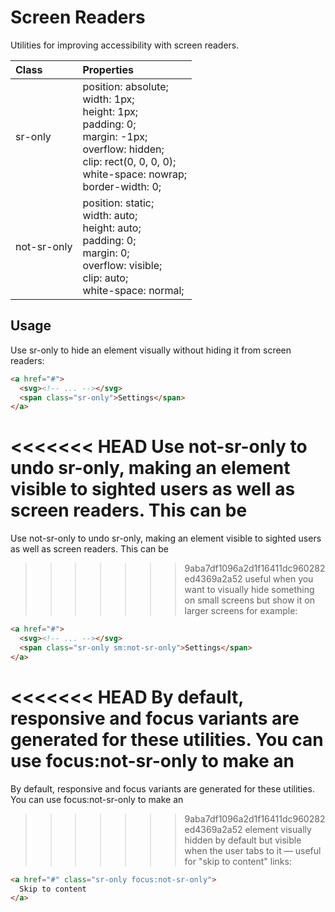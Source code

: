 # Screen Readers

Utilities for improving accessibility with screen readers.

| Class       | Properties                                                                                                                                                                     |
| :---------- | :----------------------------------------------------------------------------------------------------------------------------------------------------------------------------- |
| sr-only     | position: absolute;<br>width: 1px;<br>height: 1px;<br>padding: 0;<br>margin: -1px;<br>overflow: hidden;<br>clip: rect(0, 0, 0, 0);<br>white-space: nowrap;<br>border-width: 0; |
| not-sr-only | position: static;<br>width: auto;<br>height: auto;<br>padding: 0;<br>margin: 0;<br>overflow: visible;<br>clip: auto;<br>white-space: normal;                                   |

## Usage

Use sr-only to hide an element visually without hiding it from screen readers:

```html
<a href="#">
  <svg><!-- ... --></svg>
  <span class="sr-only">Settings</span>
</a>
```

<<<<<<< HEAD
Use not-sr-only to undo sr-only, making an element visible to sighted users as well as screen readers. This can be 
=======
Use not-sr-only to undo sr-only, making an element visible to sighted users as well as screen readers. This can be
>>>>>>> 9aba7df1096a2d1f16411dc960282ed4369a2a52
useful when you want to visually hide something on small screens but show it on larger screens for example:

```html
<a href="#">
  <svg><!-- ... --></svg>
  <span class="sr-only sm:not-sr-only">Settings</span>
</a>
```

<<<<<<< HEAD
By default, responsive and focus variants are generated for these utilities. You can use focus:not-sr-only to make an 
=======
By default, responsive and focus variants are generated for these utilities. You can use focus:not-sr-only to make an
>>>>>>> 9aba7df1096a2d1f16411dc960282ed4369a2a52
element visually hidden by default but visible when the user tabs to it — useful for "skip to content" links:

```html
<a href="#" class="sr-only focus:not-sr-only">
  Skip to content
</a>
```